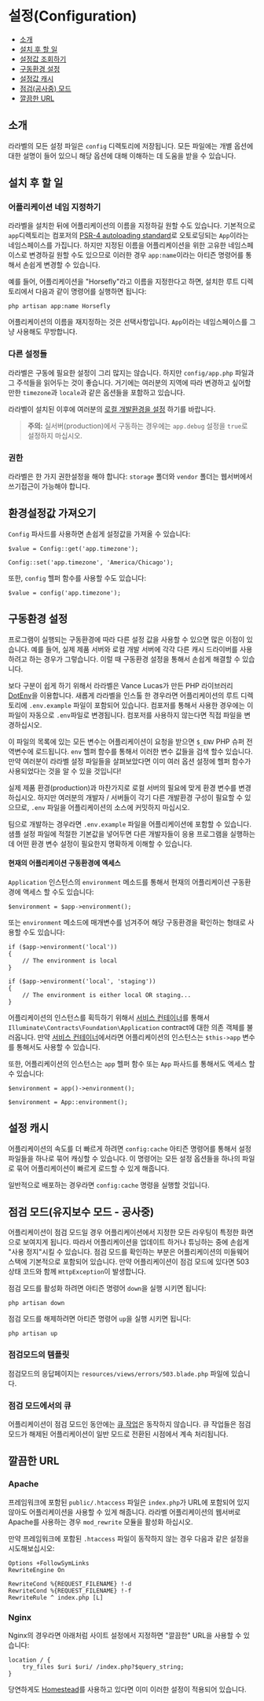# 설정(Configuration)

- [소개](#introduction)
- [설치 후 할 일](#after-installation)
- [설정값 조회하기](#accessing-configuration-values)
- [구동환경 설정](#environment-configuration)
- [설정값 캐시](#configuration-caching)
- [점검(공사중) 모드](#maintenance-mode)
- [깔끔한 URL](#pretty-urls)

<a name="introduction"></a>
## 소개

라라벨의 모든 설정 파일은 `config` 디렉토리에 저장됩니다. 모든 파일에는 개별 옵션에 대한 설명이 들어 있으니 해당 옵션에 대해 이해하는 데 도움을 받을 수 있습니다.

<!--chak-comment-설정(Configuration)-소개-->

<a name="after-installation"></a>
## 설치 후 할 일

### 어플리케이션 네임 지정하기

라라벨을 설치한 뒤에 어플리케이션의 이름을 지정하길 원할 수도 있습니다. 기본적으로 `app`디렉토리는 컴포저의 [PSR-4 autoloading standard](http://www.php-fig.org/psr/psr-4/)로 오토로딩되는 `App`이라는 네임스페이스를 가집니다. 하지만 지정된 이름을 어플리케이션을 위한 고유한 네임스페이스로 변경하길 원할 수도 있으므로 이러한 경우 `app:name`이라는 아티즌 명령어를 통해서 손쉽게 변경할 수 있습니다.

예를 들어, 어플리케이션을 "Horsefly"라고 이름을 지정한다고 하면, 설치한 루트 디렉토리에서 다음과 같이 명령어를 실행하면 됩니다:

	php artisan app:name Horsefly

어플리케이션의 이름을 재지정하는 것은 선택사항입니다. `App`이라는 네임스페이스를 그냥 사용해도 무방합니다.

### 다른 설정들

라라벨은 구동에 필요한 설정이 그리 많지는 않습니다. 하지만 `config/app.php` 파일과 그 주석들을 읽어두는 것이 좋습니다. 거기에는 여러분의 지역에 따라 변경하고 싶어할만한 `timezone`과 `locale`과 같은 옵션들을 포함하고 있습니다.

라라벨이 설치된 이후에 여러분의 [로컬 개발환경을 설정](/docs/5.0/configuration#environment-configuration) 하기를 바랍니다.

> **주의:** 실서버(production)에서 구동하는 경우에는 `app.debug` 설정을 `true`로 설정하지 마십시오.

<a name="permissions"></a>
### 권한

라라벨은 한 가지 권한설정을 해야 합니다: `storage` 폴더와 `vendor` 폴더는 웹서버에서 쓰기접근이 가능해야 합니다.

<!--chak-comment-설정(Configuration)-설치-후-할-일-->

<a name="accessing-configuration-values"></a>
## 환경설정값 가져오기

`Config` 파사드를 사용하면 손쉽게 설정값을 가져올 수 있습니다:

	$value = Config::get('app.timezone');

	Config::set('app.timezone', 'America/Chicago');

또한, `config` 헬퍼 함수를 사용할 수도 있습니다:

	$value = config('app.timezone');

<!--chak-comment-설정(Configuration)-환경설정값-가져오기-->

<a name="environment-configuration"></a>
## 구동환경 설정

프로그램이 실행되는 구동환경에 따라 다른 설정 값을 사용할 수 있으면 많은 이점이 있습니다. 예를 들어, 실제 제품 서버와 로컬 개발 서버에 각각 다른 캐시 드라이버를 사용하려고 하는 경우가 그렇습니다. 이럴 때 구동환경 설정을 통해서 손쉽게 해결할 수 있습니다.

보다 구분이 쉽게 하기 위해서 라라벨은 Vance Lucas가 만든 PHP 라이브러리 [DotEnv](https://github.com/vlucas/phpdotenv)을 이용합니다. 새롭게 라라벨을 인스톨 한 경우라면 어플리케이션의 루트 디렉토리에 `.env.example` 파일이 포함되어 있습니다. 컴포저를 통해서 사용한 경우에는 이 파일이 자동으로 `.env`파일로 변경됩니다. 컴포저를 사용하지 않는다면 직접 파일을 변경하십시오.

이 파일의 목록에 있는 모든 변수는 어플리케이션이 요청을 받으면 `$_ENV` PHP 슈퍼 전역변수에 로드됩니다. `env` 헬퍼 함수를 통해서 이러한 변수 값들을 검색 할수 있습니다. 만약 여러분이 라라벨 설정 파일들을 살펴보았다면 이미 여러 옵션 설정에 헬퍼 함수가 사용되었다는 것을 알 수 있을 것입니다!

실제 제품 환경(production)과 마찬가지로 로컬 서버의 필요에 맞게 환경 변수를 변경하십시오. 하지만 여러분의 개발자 / 서버들이 각기 다른 개발환경 구성이 필요할 수 있으므로, `.env` 파일을 어플리케이션의 소스에 커밋하지 마십시오.

팀으로 개발하는 경우라면 `.env.example` 파일을 어플리케이션에 포함할 수 있습니다. 샘플 설정 파일에 적절한 기본값을 넣어두면 다른 개발자들이 응용 프로그램을 실행하는 데 어떤 환경 변수 설정이 필요한지 명확하게 이해할 수 있습니다.

#### 현재의 어플리케이션 구동환경에 엑세스

`Application` 인스턴스의 `environment` 메소드를 통해서 현재의 어플리케이션 구동환경에 액세스 할 수도 있습니다:

	$environment = $app->environment();

또는 `environment` 메소드에 매개변수를 넘겨주어 해당 구동환경을 확인하는 형태로 사용할 수도 있습니다:

	if ($app->environment('local'))
	{
		// The environment is local
	}

	if ($app->environment('local', 'staging'))
	{
		// The environment is either local OR staging...
	}

어플리케이션의 인스턴스를 획득하기 위해서 [서비스 컨테이너](/docs/5.0/container)를 통해서 `Illuminate\Contracts\Foundation\Application` contract에 대한 의존 객체를 불러옵니다. 만약 [서비스 컨테이너](/docs/5.0/providers)에서라면 어플리케이션의 인스턴스는 `$this->app` 변수를 통해서도 사용할 수 있습니다.

또한, 어플리케이션의 인스턴스는 `app` 헬퍼 함수 또는 `App` 파사드를 통해서도 엑세스 할 수 있습니다:

	$environment = app()->environment();

	$environment = App::environment();

<!--chak-comment-설정(Configuration)-구동환경-설정-->

<a name="configuration-caching"></a>
## 설정 캐시

어플리케이션의 속도를 더 빠르게 하려면 `config:cache` 아티즌 명령어를 통해서 설정 파일들을 하나로 묶어 캐싱할 수 있습니다. 이 명령어는 모든 설정 옵션들을 하나의 파일로 묶어 어플리케이션이 빠르게 로드할 수 있게 해줍니다.

일반적으로 배포하는 경우라면 `config:cache` 명령을 실행할 것입니다.

<!--chak-comment-설정(Configuration)-설정-캐시-->

<a name="maintenance-mode"></a>
## 점검 모드(유지보수 모드 - 공사중)

어플리케이션이 점검 모드일 경우 어플리케이션에서 지정한 모든 라우팅이 특정한 화면으로 보여지게 됩니다. 따라서 어플리케이션을 업데이트 하거나 튜닝하는 중에 손쉽게 "사용 정지"시킬 수 있습니다. 점검 모드를 확인하는 부분은 어플리케이션의 미들웨어 스택에 기본적으로 포함되어 있습니다. 만약 어플리케이션이 점검 모드에 있다면 503 상태 코드와 함께 `HttpException`이 발생합니다.

점검 모드를 활성화 하려면 아티즌 명령어 `down`을 실행 시키면 됩니다:

	php artisan down

점검 모드를 해제하려면 아티즌 명령어 `up`을 실행 시키면 됩니다:

	php artisan up

### 점검모드의 템플릿

점검모드의 응답페이지는 `resources/views/errors/503.blade.php` 파일에 있습니다.

### 점검 모드에서의 큐

어플리케이션이 점검 모드인 동안에는 [큐 작업](/docs/5.0/queues)은 동작하지 않습니다. 큐 작업들은 점검 모드가 해제된 어플리케이션이 일반 모드로 전환된 시점에서 계속 처리됩니다.

<!--chak-comment-설정(Configuration)-점검-모드(유지보수-모드---공사중)-->

<a name="pretty-urls"></a>
## 깔끔한 URL

### Apache

프레임워크에 포함된 `public/.htaccess` 파일은 `index.php`가 URL에 포함되어 있지 않아도 어플리케이션을 사용할 수 있게 해줍니다. 라라벨 어플리케이션의 웹서버로 Apache를 사용하는 경우 `mod_rewrite` 모듈을 활성화 하십시오.

만약 프레임워크에 포함된 `.htaccess` 파일이 동작하지 않는 경우 다음과 같은 설정을 시도해보십시오:

	Options +FollowSymLinks
	RewriteEngine On

	RewriteCond %{REQUEST_FILENAME} !-d
	RewriteCond %{REQUEST_FILENAME} !-f
	RewriteRule ^ index.php [L]

### Nginx

Nginx의 경우라면 아래처럼 사이트 설정에서 지정하면 "깔끔한" URL을 사용할 수 있습니다:

    location / {
        try_files $uri $uri/ /index.php?$query_string;
    }

당연하게도 [Homestead](/docs/5.0/homestead)를 사용하고 있다면 이미 이러한 설정이 적용되어 있습니다.

<!--chak-comment-설정(Configuration)-깔끔한-URL-->
